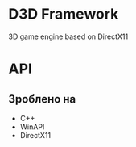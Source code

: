 ﻿#  D3D Framework
3D game engine based on DirectX11

# API
 
## Зроблено на
 * C++
 * WinAPI
 * DirectX11
